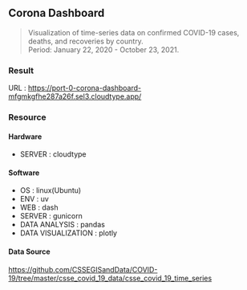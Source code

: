 ## Corona Dashboard  

>Visualization of time-series data on confirmed COVID-19 cases, deaths, and recoveries by country.  
Period: January 22, 2020 - October 23, 2021.  

### Result  
URL : https://port-0-corona-dashboard-mfgmkgfhe287a26f.sel3.cloudtype.app/  

### Resource  

#### Hardware  
- SERVER : cloudtype  

#### Software  
- OS : linux(Ubuntu)  
- ENV : uv  
- WEB : dash  
- SERVER : gunicorn  
- DATA ANALYSIS : pandas  
- DATA VISUALIZATION : plotly  

#### Data Source  
https://github.com/CSSEGISandData/COVID-19/tree/master/csse_covid_19_data/csse_covid_19_time_series  
